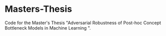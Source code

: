 # Masters-Thesis
Code for the Master's Thesis "Adversarial Robustness of Post-hoc Concept Bottleneck Models in Machine Learning ".
